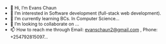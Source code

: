 - 👋 Hi, I’m Evans Chaun
- 👀 I’m interested in Software development (full-stack web development).
- 🌱 I’m currently learning BCs. In Computer Science...
- 💞️ I’m looking to collaborate on ...
- 📫 How to reach me through Email: evanschaun2@gmail.com , Phone: +254792815097...

<!---
Evanslodoctor/Evanslodoctor is a ✨ special ✨ repository because its `README.md` (this file) appears on your GitHub profile.
You can click the Preview link to take a look at your changes.
--->
